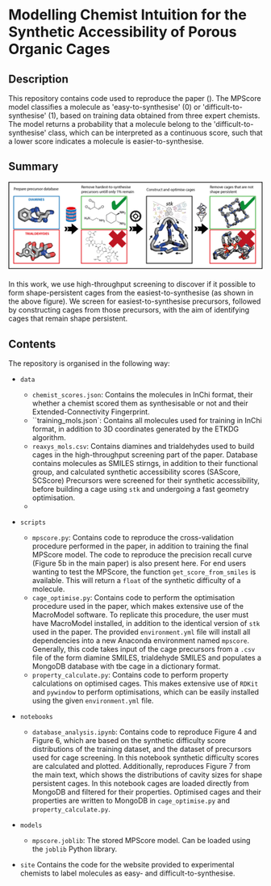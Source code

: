 Modelling Chemist Intuition for the Synthetic Accessibility of Porous Organic Cages
===================================================================================

Description
-----------

This repository contains code used to reproduce the paper ().
The MPScore model classifies a molecule as 'easy-to-synthesise' (0) or 'difficult-to-synthesise' (1), based on training data obtained 
from three expert chemists. 
The model returns a probability that a molecule belong to the 'difficult-to-synthesise' class, which can be interpreted as a continuous score,
such that a lower score indicates a molecule is easier-to-synthesise.

Summary
-------
![image](images/Summary_Image.png)

In this work, we use high-throughput screening to discover if it possible to form shape-persistent cages from the easiest-to-synthesise (as shown in the above figure).
We screen for easiest-to-synthesise precursors, followed by constructing cages from those precursors, with the aim of identifying cages that remain shape persistent.

Contents
-----------

The repository is organised in the following way:
- `data`
    - `chemist_scores.json`: Contains the molecules in InChi format, their whether a chemist scored them as synthesisable or not and their Extended-Connectivity Fingerprint.
    - ``training_mols.json`: Contains all molecules used for training in InChi format, in addition to 3D coordinates generated by the ETKDG algorithm.
    - `reaxys_mols.csv`: Contains diamines and trialdehydes used to build cages in the high-throughput screening part of the paper.
    Database contains molecules as SMILES stirngs, in addition to their functional group, and calculated synthetic accessibility scores (SAScore, SCScore)
    Precursors were screened for their synthetic accessibility, before building a cage using `stk` and undergoing a fast geometry optimisation.
    - 
- `scripts`
    - `mpscore.py`: Contains code to reproduce the cross-validation procedure performed in the paper, in addition to training the final MPScore model.
    The code to reproduce the precision recall curve (Figure 5b in the main paper) is also present here.
    For end users wanting to test the MPScore, the function `get_score_from_smiles` is available.
    This will return a `float` of the synthetic difficulty of a molecule.
    - `cage_optimise.py`: Contains code to perform the optimisation procedure used in the paper, which makes extensive use of the MacroModel software.
    To replicate this procedure, the user must have MacroModel installed, in addition to the identical version of `stk` used in the paper. 
    The provided `environment.yml` file will install all dependencies into a new Anaconda environment named `mpscore`.
    Generally, this code takes input of the cage precursors from a `.csv` file of the form diamine SMILES, trialdehyde SMILES and populates a MongoDB database with tbe cage in a dictionary format. 
    - `property_calculate.py`: Contains code to perform property calculations on optimised cages.
    This makes extensive use of `RDKit` and `pywindow` to perform optimisations, which can be easily installed using the given `environment.yml` file.


- `notebooks`
    - `database_analysis.ipynb`: Contains code to reproduce Figure 4 and Figure 6, which are based on the synthetic difficulty score distributions of the training dataset, and the dataset of precursors used for cage screening.
    In this notebook synthetic difficulty scores are calculated and plotted.
    Additionally, reproduces Figure 7 from the main text, which shows the distributions of cavity sizes for shape persistent cages. 
    In this notebook cages are loaded directly from MongoDB and filtered for their properties.
    Optimised cages and their properties are written to MongoDB in `cage_optimise.py` and `property_calculate.py`.

- `models`
    - `mpscore.joblib`: The stored MPScore model. Can be loaded using the `joblib` Python library.

- `site`
    Contains the code for the website provided to experimental chemists to label molecules as easy- and difficult-to-synthesise.